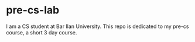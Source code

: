 # pre-cs-lab
I am a CS student at Bar Ilan University.
This repo is dedicated to my pre-cs course, a short 3 day course.
